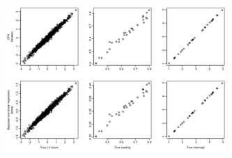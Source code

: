 ![Plot comparing CFA and MEM](https://raw.githubusercontent.com/damiencrone/cfa-as-mem/main/one%20factor%20CFA%20simulation/plot.png)